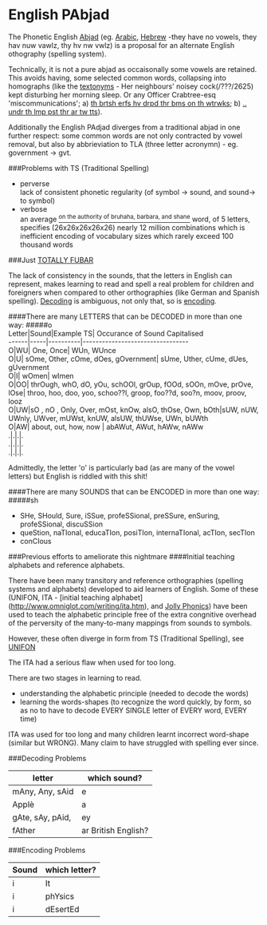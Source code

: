 English PAbjad
==============

The Phonetic English [Abjad](http://en.wikipedia.org/wiki/Abjad) (eg. [Arabic](http://en.wikipedia.org/wiki/Arabic_Alphabet), [Hebrew](http://en.wikipedia.org/wiki/Arabic_Alphabet) -they have no vowels, they hav nuw vawlz, thy hv nw vwlz) is a proposal for an alternate English othography (spelling system).  

Technically, it is not a pure abjad as occaisonally some vowels are retained. This avoids having, some selected common words, collapsing into homographs (like the [textonyms](http://www.urbandictionary.com/define.php?term=textonym) - Her neighbours' noisey cock(/???/2625) kept disturbing her morning sleep. Or any Officer Crabtree-esq 'miscommunications'; a) [th brtsh erfs hv drpd thr bms on th wtrwks](http://www.youtube.com/watch?v=6DrAp5gzdqc); b) [.. undr th lmp pst thr ar tw tts](http://www.youtube.com/watch?v=zGNVU5ZjlgA)).  

Additionally the English PAdjad diverges from a traditional abjad in one further respect: some common words are not only contracted by vowel removal, but also by abbrieviation to TLA (three letter acronymn) - eg. government -> gvt.

###Problems with TS (Traditional Spelling)  
* perverse    
lack of consistent phonetic regularity (of symbol -> sound, and sound-> to symbol)  
* verbose   
 an average [<sup>on the authority of bruhaha, barbara, and shane</sup>](http://answers.yahoo.com/question/index?qid=20080526032554AAB28AF) word, of 5 letters, specifies (26x26x26x26x26) nearly 12 million combinations which is inefficient encoding of vocabulary sizes which rarely exceed 100 thousand words

###Just [TOTALLY FUBAR](http://en.wikipedia.org/wiki/FUBAR#FUBAR)

The lack of consistency in the sounds, that the letters in English can represent, makes learning to read and spell a real problem for children and foreigners when compared to other orthographies (like German and Spanish spelling).  [Decoding](#http://www.webpidgin.co.uk/4sue/) is ambiguous, not only that, so is [encoding](#encoding). 

####There are many LETTERS that can be DECODED in more than one way:
#####o  
Letter|Sound|Example TS| Occurance of Sound Capitalised  
------|-----|----------|---------------------------------  
O|WU| One, Once| WUn, WUnce  
O|U| sOme, Other, cOme, dOes, gOvernment| sUme, Uther, cUme, dUes, gUvernment  
O|I| wOmen| wImen  
O|OO| thrOugh, whO, dO, yOu, schOOl, grOup, fOOd, sOOn, mOve, prOve, lOse| throo, hoo, doo, yoo, schoo??l, groop, foo??d, soo?n, moov, proov, looz  
O|UW|sO , nO , Only, Over, mOst, knOw, alsO, thOse, Own, bOth|sUW, nUW, UWnly, UWver, mUWst, knUW, alsUW, thUWse, UWn, bUWth  
O|AW| about, out, how, now | abAWut, AWut, hAWw, nAWw  
.|.|.|.  
.|.|.|.   
.|.|.|.  

Admittedly, the letter 'o' is particularly bad (as are many of the vowel letters) but English is riddled with this shit!



####Τhere are many SOUNDS that can be ENCODED in more than one way:     
#####sh   

* SHe, SHould, Sure, iSSue, profeSSional, preSSure, enSuring, profeSSional, discuSSion  
* queStion, naTIonal, educaTIon, posiTIon, internaTIonal, acTIon, secTIon 
* conCIous

###Previous efforts to ameliorate this nightmare
####Initial teaching alphabets and reference alphabets.

There have been many transitory and reference orthographies (spelling systems and alphabets) developed to aid learners of English. Some of these (UNIFON, ITA - [initial teaching alphabet] (http://www.omniglot.com/writing/ita.htm), and [Jolly Phonics](http://jollylearning.co.uk/overview-about-jolly-phonics/)) have been used to teach the alphabetic principle free of the extra congnitive overhead of the perversity of the many-to-many mappings from sounds to symbols.

However, these often diverge in form from TS (Traditional Spelling), see [UNIFON](http://www.omniglot.com/conscripts/unifon.htm)



The ITA had a serious flaw when used for too long.

There are two stages in learning to read.

* understanding the alphabetic principle (needed to decode the words)  
* learning the words-shapes (to recognize the word quickly, by form, so as no to have to decode EVERY SINGLE letter of EVERY word, EVERY time) 
 

ITA was used for too long and many children learnt incorrect word-shape (similar but WRONG). Many claim to have struggled with spelling ever since. 

<a name="decoding"></a>
###Decoding Problems

letter           |which sound? 
-----------------|---------
mAny, Any, sAid  	 |e
Applè            |a
gAte, sAy, pAid,   |ey
fAther           |ar British English?

<a name="encoding"></a>
###Encoding Problems

Sound | which letter?  
---------|-------
i     |It 	    
i     |phYsics 
i     |dEsertEd
